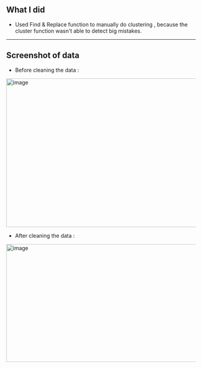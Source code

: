 ## What I did
- Used Find & Replace function to manually do clustering , because the cluster function wasn't able to detect big mistakes.

---
## Screenshot of data

- Before cleaning the data :

<img width="721" height="395" alt="image" src="https://github.com/user-attachments/assets/0314f4ce-1f21-43de-8d21-1a75e76ffe9a" />

- After cleaning the data :

<img width="732" height="313" alt="image" src="https://github.com/user-attachments/assets/955eab49-9134-4a65-bcd6-3e31eec37ca1" />





